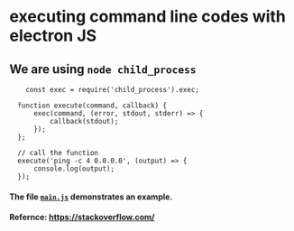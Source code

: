 # executing command line codes with electron JS
## We are using  `node child_process`

        const exec = require('child_process').exec;

      function execute(command, callback) {
          exec(command, (error, stdout, stderr) => { 
              callback(stdout); 
          });
      };

      // call the function
      execute('ping -c 4 0.0.0.0', (output) => {
          console.log(output);
      });
      
      
 #### The file [`main.js`](https://github.com/fahad-israr/command_line_with_electron/blob/master/main.js) demonstrates an example.

#### Refernce: https://stackoverflow.com/ 
